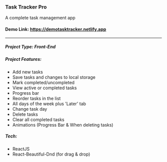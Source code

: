 ### Task Tracker Pro
A complete task management app

#### Demo Link: https://demotasktracker.netlify.app

_____________________________________

##### Project Type: Front-End

##### Project Features:
* Add new tasks
* Save tasks and changes to local storage
* Mark completed/uncompleted
* View active or completed tasks
* Progress bar
* Reorder tasks in the list
* All days of the week plus 'Later' tab
* Change task day
* Delete tasks
* Clear all completed tasks
* Animations (Progress Bar & When deleting tasks)

##### Tech:
* ReactJS
* React-Beautiful-Dnd (for drag & drop)

